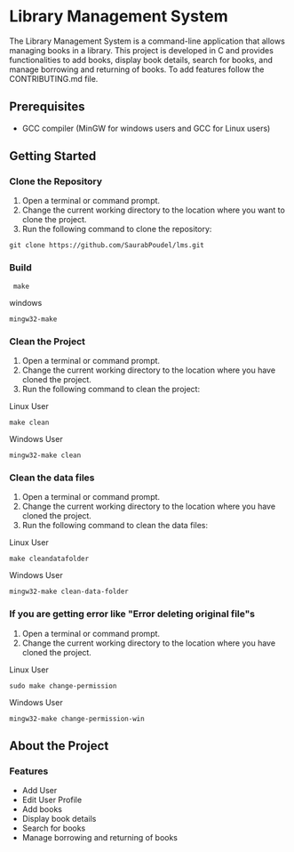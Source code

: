 # Library Management System

The Library Management System is a command-line application that allows managing books in a library. This project is developed in C and provides functionalities to add books, display book details, search for books, and manage borrowing and returning of books. To add features follow the CONTRIBUTING.md file.

## Prerequisites

- GCC compiler (MinGW for windows users and GCC for Linux users)

## Getting Started

### Clone the Repository

1. Open a terminal or command prompt.
2. Change the current working directory to the location where you want to clone the project.
3. Run the following command to clone the repository:

```
git clone https://github.com/SaurabPoudel/lms.git
```

### Build

```
 make 
```
windows 
```
mingw32-make
```
### Clean the Project

1. Open a terminal or command prompt.
2. Change the current working directory to the location where you have cloned the project.
3. Run the following command to clean the project:

Linux User

```
make clean
```

Windows User

```
mingw32-make clean
```

### Clean the data files

1. Open a terminal or command prompt.
2. Change the current working directory to the location where you have cloned the project.
3. Run the following command to clean the data files:

Linux User

```
make cleandatafolder
```

Windows User

```
mingw32-make clean-data-folder
```

### If you are getting error like "Error deleting original file"s

1. Open a terminal or command prompt.
2. Change the current working directory to the location where you have cloned the project.

Linux User

```
sudo make change-permission
```

Windows User

```
mingw32-make change-permission-win

```

## About the Project

### Features

- Add User
- Edit User Profile
- Add books
- Display book details
- Search for books
- Manage borrowing and returning of books

